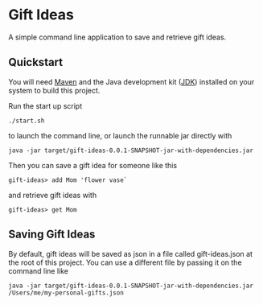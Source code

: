 # Gift Ideas

A simple command line application to save and retrieve gift ideas.

## Quickstart

You will need [Maven](http://maven.apache.org/) and the Java development kit ([JDK](http://www.oracle.com/technetwork/java/javase/downloads/index-jsp-138363.html#javasejdk)) installed on your system to build this project.

Run the start up script

```
./start.sh
```

to launch the command line, or launch the runnable jar directly with

```
java -jar target/gift-ideas-0.0.1-SNAPSHOT-jar-with-dependencies.jar
```

Then you can save a gift idea for someone like this

```
gift-ideas> add Mom 'flower vase`
```

and retrieve gift ideas with

```
gift-ideas> get Mom
```

## Saving Gift Ideas

By default, gift ideas will be saved as json in a file called gift-ideas.json at the root of this project. You can use a different file by passing it on the command line like

```
java -jar target/gift-ideas-0.0.1-SNAPSHOT-jar-with-dependencies.jar /Users/me/my-personal-gifts.json
```
